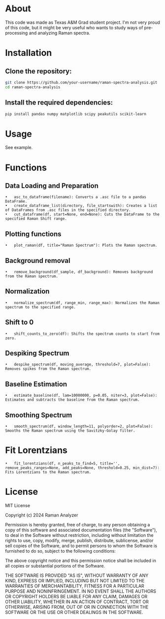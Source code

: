 # About

This code was made as Texas A&M Grad student project. I'm not very proud of this code, but it might be very useful who wants to study ways of pre-processing and analyzing Raman spectra.

# Installation
## Clone the repository:
```bash
git clone https://github.com/your-username/raman-spectra-analysis.git
cd raman-spectra-analysis
```
## Install the required dependencies:
```bash
pip install pandas numpy matplotlib scipy peakutils scikit-learn
```

# Usage
See example.

# Functions
## Data Loading and Preparation
	•	asc_to_dataframe(filename): Converts a .asc file to a pandas DataFrame.
	•	create_dataframe_list(directory, file_startswith): Creates a list of DataFrames from .asc files in the specified directory.
	•	cut_dataframe(df, start=None, end=None): Cuts the DataFrame to the specified Raman Shift range.
## Plotting functions
	•	plot_raman(df, title="Raman Spectrum"): Plots the Raman spectrum.
## Background removal
	•	remove_background(df_sample, df_background): Removes background from the Raman spectrum.
## Normalization
    •	normalize_spectrum(df, range_min, range_max): Normalizes the Raman spectrum to the specified range.
## Shift to 0
	•	shift_counts_to_zero(df): Shifts the spectrum counts to start from zero.
## Despiking Spectrum
	•	despike_spectrum(df, moving_average, threshold=7, plot=False): Removes spikes from the Raman spectrum.
## Baseline Estimation
    •	estimate_baseline(df, lam=10000000, p=0.05, niter=3, plot=False): Estimates and subtracts the baseline from the Raman spectrum.
## Smoothing Spectrum
	•	smooth_spectrum(df, window_length=11, polyorder=2, plot=False): Smooths the Raman spectrum using the Savitzky-Golay filter.
# Fit Lorentzians
	•	fit_lorentzians(df, n_peaks_to_find=5, title='', remove_peaks_ranges=None, add_peaks=None, threshold=0.25, min_dist=7): Fits Lorentzians to the Raman spectrum.

# License

MIT License

Copyright (c) 2024 Raman Analyzer

Permission is hereby granted, free of charge, to any person obtaining a copy
of this software and associated documentation files (the "Software"), to deal
in the Software without restriction, including without limitation the rights
to use, copy, modify, merge, publish, distribute, sublicense, and/or sell
copies of the Software, and to permit persons to whom the Software is
furnished to do so, subject to the following conditions:

The above copyright notice and this permission notice shall be included in all
copies or substantial portions of the Software.

THE SOFTWARE IS PROVIDED "AS IS", WITHOUT WARRANTY OF ANY KIND, EXPRESS OR
IMPLIED, INCLUDING BUT NOT LIMITED TO THE WARRANTIES OF MERCHANTABILITY,
FITNESS FOR A PARTICULAR PURPOSE AND NONINFRINGEMENT. IN NO EVENT SHALL THE
AUTHORS OR COPYRIGHT HOLDERS BE LIABLE FOR ANY CLAIM, DAMAGES OR OTHER
LIABILITY, WHETHER IN AN ACTION OF CONTRACT, TORT OR OTHERWISE, ARISING FROM,
OUT OF OR IN CONNECTION WITH THE SOFTWARE OR THE USE OR OTHER DEALINGS IN THE
SOFTWARE.